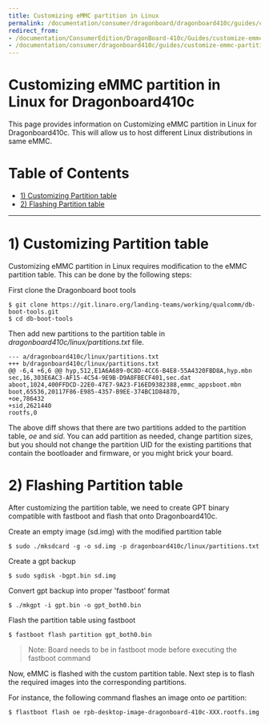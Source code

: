 ```yaml
---
title: Customizing eMMC partition in Linux
permalink: /documentation/consumer/dragonboard/dragonboard410c/guides/customize-emmc-partition.md.html
redirect_from:
- /documentation/ConsumerEdition/DragonBoard-410c/Guides/customize-emmc-partition.md.html
- /documentation/consumer/dragonboard410c/guides/customize-emmc-partition.md.html
---
```

# Customizing eMMC partition in Linux for Dragonboard410c

This page provides information on Customizing eMMC partition in Linux for Dragonboard410c. This will allow us to host different Linux distributions in same eMMC.

# Table of Contents

- [1) Customizing Partition table](#1-customizing-partition-table)
- [2) Flashing Partition table](#2-flashing-partition-table)

***

# 1) Customizing Partition table

Customizing eMMC partition in Linux requires modification to the eMMC partition table. This can be done by the following steps:

First clone the Dragonboard boot tools
```shell
$ git clone https://git.linaro.org/landing-teams/working/qualcomm/db-boot-tools.git
$ cd db-boot-tools
```
Then add new partitions to the partition table in *dragonboard410c/linux/partitions.txt* file.
```shell
--- a/dragonboard410c/linux/partitions.txt
+++ b/dragonboard410c/linux/partitions.txt
@@ -6,4 +6,6 @@ hyp,512,E1A6A689-0C8D-4CC6-B4E8-55A4320FBD8A,hyp.mbn
sec,16,303E6AC3-AF15-4C54-9E9B-D9A8FBECF401,sec.dat
aboot,1024,400FFDCD-22E0-47E7-9A23-F16ED9382388,emmc_appsboot.mbn
boot,65536,20117F86-E985-4357-B9EE-374BC1D8487D,
+oe,786432
+sid,2621440
rootfs,0
```

The above diff shows that there are two partitions added to the partition table, *oe* and *sid*. You can add partition as needed, change partition sizes, but you should not change the partition UID for the existing partitions that contain the bootloader and firmware, or you might brick your board.

# 2) Flashing Partition table

After customizing the partition table, we need to create GPT binary compatible with fastboot and flash that onto Dragonboard410c.

Create an empty image (sd.img) with the modified partition table

	$ sudo ./mksdcard -g -o sd.img -p dragonboard410c/linux/partitions.txt
Create a gpt backup

	$ sudo sgdisk -bgpt.bin sd.img
Convert gpt backup into proper 'fastboot' format

	$ ./mkgpt -i gpt.bin -o gpt_both0.bin
Flash the partition table using fastboot

	$ fastboot flash partition gpt_both0.bin

> Note: Board needs to be in fastboot mode before executing the fastboot command

Now, eMMC is flashed with the custom partition table. Next step is to flash the required images into the corresponding partitions.

For instance, the following command flashes an image onto *oe* partition:

	$ flastboot flash oe rpb-desktop-image-dragonboard-410c-XXX.rootfs.img
